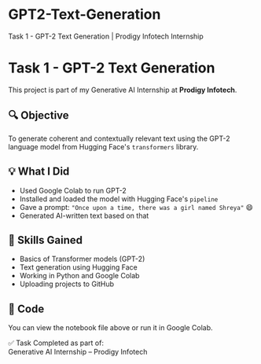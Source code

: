 # GPT2-Text-Generation
Task 1 - GPT-2 Text Generation | Prodigy Infotech Internship
# Task 1 - GPT-2 Text Generation

This project is part of my Generative AI Internship at **Prodigy Infotech**.

## 🔍 Objective
To generate coherent and contextually relevant text using the GPT-2 language model from Hugging Face's `transformers` library.

## 💡 What I Did
- Used Google Colab to run GPT-2
- Installed and loaded the model with Hugging Face's `pipeline`
- Gave a prompt: `"Once upon a time, there was a girl named Shreya"` 😄
- Generated AI-written text based on that

## 🧠 Skills Gained
- Basics of Transformer models (GPT-2)
- Text generation using Hugging Face
- Working in Python and Google Colab
- Uploading projects to GitHub

## 📁 Code
You can view the notebook file above or run it in Google Colab.

✅ Task Completed as part of:  
Generative AI Internship – Prodigy Infotech

